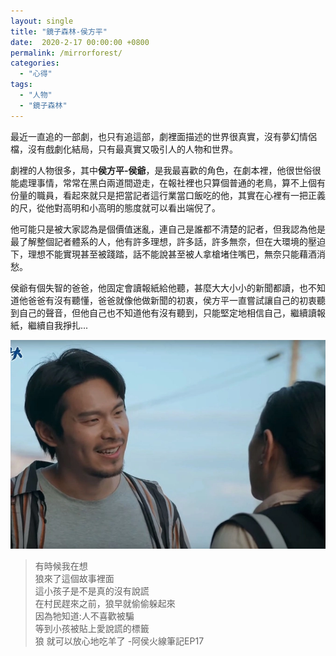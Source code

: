 ```yaml
---
layout: single
title: "鏡子森林-侯方平"
date:  2020-2-17 00:00:00 +0800
permalink: /mirrorforest/
categories: 
  - "心得"
tags:
  - "人物"
  - "鏡子森林"
---
```


最近一直追的一部劇，也只有追這部，劇裡面描述的世界很真實，沒有夢幻情侶檔，沒有戲劇化結局，只有最真實又吸引人的人物和世界。  
  
劇裡的人物很多，其中**侯方平-侯爺**，是我最喜歡的角色，在劇本裡，他很世俗很能處理事情，常常在黑白兩道間遊走，在報社裡也只算個普通的老鳥，算不上個有份量的職員，看起來就只是把當記者這行業當口飯吃的他，其實在心裡有一把正義的尺，從他對高明和小高明的態度就可以看出端倪了。  
   
他可能只是被大家認為是個價值迷亂，連自己是誰都不清楚的記者，但我認為他是最了解整個記者體系的人，他有許多理想，許多話，許多無奈，但在大環境的壓迫下，理想不能實現甚至被踐踏，話不能說甚至被人拿槍堵住嘴巴，無奈只能藉酒消愁。  
   
侯爺有個失智的爸爸，他固定會讀報紙給他聽，甚麼大大小小的新聞都讀，也不知道他爸爸有沒有聽懂，爸爸就像他做新聞的初衷，侯方平一直嘗試讓自己的初衷聽到自己的聲音，但他自己也不知道他有沒有聽到，只能堅定地相信自己，繼續讀報紙，繼續自我掙扎...

![侯方平](/assets/peopleho.png)

>有時候我在想  
>狼來了這個故事裡面  
>這小孩子是不是真的沒有說謊  
>在村民趕來之前，狼早就偷偷躲起來  
>因為牠知道:人不喜歡被騙  
>等到小孩被貼上愛說謊的標籤  
>狼 就可以放心地吃羊了 -阿侯火線筆記EP17



